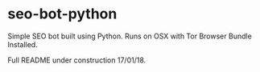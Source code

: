 # seo-bot-python
Simple SEO bot built using Python. Runs on OSX with Tor Browser Bundle Installed. 

Full README under construction 17/01/18. 
